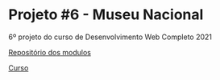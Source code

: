# Projeto #6 - Museu Nacional

6º projeto do curso de Desenvolvimento Web Completo 2021

[Repositório dos modulos](https://github.com/abraaobb/desenvolvimento-web-2020)

[Curso](https://www.udemy.com/course/web-completo/)